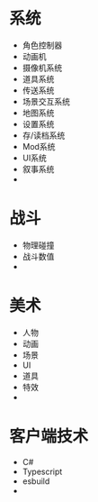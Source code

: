 # 系统

- 角色控制器
- 动画机
- 摄像机系统
- 道具系统
- 传送系统
- 场景交互系统
- 地图系统
- 设置系统
- 存/读档系统
- Mod系统
- UI系统
- 叙事系统
- 

# 战斗

- 物理碰撞
- 战斗数值
- 

# 美术

- 人物
- 动画
- 场景
- UI
- 道具
- 特效
- 

# 客户端技术

- C#
- Typescript
- esbuild
- 
